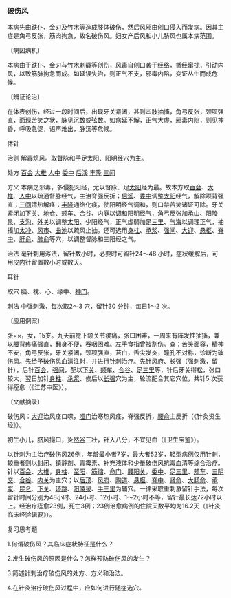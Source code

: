 ### 破伤风

本病先由跌仆、金刃及竹木等造成肢体破伤，然后风邪由创口侵入而发病。因其主症是角弓反张，筋肉拘急，故名破伤风。妇女产后风和小儿脐风也属本病范围。

〔病因病机〕

本病由于跌仆、金刃与竹木刺戳等创伤，风毒自创口袭于经络，循经窜扰，引动内风，以致筋脉拘急而成。如延误失治，则正气不支，邪毒内陷，变证丛生而成危候。

〔辨证论治〕

在体表创伤，经过一段时间后，出现牙关紧闭，甚则四肢抽搐，角弓反张，颈项强直，面现苦笑之状，脉见沉数或弦数。如病延不解，正气大虚，邪毒内陷，则见神昏，呼吸急促，语声难出，脉沉等危候。

体针

治则  解毒熄风。取督脉和手足[太阳](https://www.gmzyjc.com/read/zjs/zjs3.4-0.1.1.4.0.md)、阳明经穴为主。

处方  [百会](https://www.gmzyjc.com/read/zjs/zjs3.2.2-0.0.1.3.20.md)  [大椎](https://www.gmzyjc.com/read/zjs/zjs3.2.2-0.0.1.3.14.md)  [人中](https://www.gmzyjc.com/read/zjs/zjs3.2.2-0.0.1.3.26.md)  [委中](https://www.gmzyjc.com/read/zjs/zjs3.1.7-8-0.0.1.3.40.md)  [后溪](https://www.gmzyjc.com/read/zjs/zjs3.1.4-6-0.0.3.3.3.md)  [丰隆](https://www.gmzyjc.com/read/zjs/zjs3.1.1-3-0.1.3.3.40.md)  [三间](https://www.gmzyjc.com/read/zjs/zjs3.1.1-3-0.1.2.3.3.md)

方义  本病之邪毒，多侵犯阳经，尤以督脉、足[太阳](https://www.gmzyjc.com/read/zjs/zjs3.4-0.1.1.4.0.md)经为最。故本方取[百会](https://www.gmzyjc.com/read/zjs/zjs3.2.2-0.0.1.3.20.md)、[大椎](https://www.gmzyjc.com/read/zjs/zjs3.2.2-0.0.1.3.14.md)、[人中](https://www.gmzyjc.com/read/zjs/zjs3.2.2-0.0.1.3.26.md)以疏通督脉经气，主治脊强反折；[后溪](https://www.gmzyjc.com/read/zjs/zjs3.1.4-6-0.0.3.3.3.md)、[委中](https://www.gmzyjc.com/read/zjs/zjs3.1.7-8-0.0.1.3.40.md)调整[太阳](https://www.gmzyjc.com/read/zjs/zjs3.4-0.1.1.4.0.md)经气，解除项背强直；[三间](https://www.gmzyjc.com/read/zjs/zjs3.1.1-3-0.1.2.3.3.md)清热解痉；[丰隆](https://www.gmzyjc.com/read/zjs/zjs3.1.1-3-0.1.3.3.40.md)通络化痰，使阳明经气调和，则口禁苦笑诸证可除。牙关紧闭加[下关](https://www.gmzyjc.com/read/zjs/zjs3.1.1-3-0.1.3.3.7.md)、[地仓](https://www.gmzyjc.com/read/zjs/zjs3.1.1-3-0.1.3.3.4.md)、[颊车](https://www.gmzyjc.com/read/zjs/zjs3.1.1-3-0.1.3.3.6.md)、[合谷](https://www.gmzyjc.com/read/zjs/zjs3.1.1-3-0.1.2.3.4.md)、[内庭](https://www.gmzyjc.com/read/zjs/zjs3.1.1-3-0.1.3.3.44.md)以调和阳明经气，角弓反张加[承山](https://www.gmzyjc.com/read/zjs/zjs3.1.7-8-0.0.1.3.57.md)、[阳陵泉](https://www.gmzyjc.com/read/zjs/zjs3.1.9-12-0.0.3.3.34.md)、[支沟](https://www.gmzyjc.com/read/zjs/zjs3.1.9-12-0.0.2.3.6.md)、[外关](https://www.gmzyjc.com/read/zjs/zjs3.1.9-12-0.0.2.3.5.md)以调整[太阳](https://www.gmzyjc.com/read/zjs/zjs3.4-0.1.1.4.0.md)、少阳经气，正气虚弱加[足三里](https://www.gmzyjc.com/read/zjs/zjs3.1.1-3-0.1.3.3.36.md)、[气海](https://www.gmzyjc.com/read/zjs/zjs3.2.1-0.1.1.3.6.md)以调理正气，抽搐加[太冲](https://www.gmzyjc.com/read/zjs/zjs3.1.9-12-0.0.4.3.3.md)、[风市](https://www.gmzyjc.com/read/zjs/zjs3.1.9-12-0.0.3.3.31.md)、[曲池](https://www.gmzyjc.com/read/zjs/zjs3.1.1-3-0.1.2.3.11.md)以疏风止抽。还可选用[身柱](https://www.gmzyjc.com/read/zjs/zjs3.2.2-0.0.1.3.12.md)、[承浆](https://www.gmzyjc.com/read/zjs/zjs3.2.1-0.1.1.3.22.md)、[强间](https://www.gmzyjc.com/read/zjs/zjs3.2.2-0.0.1.3.18.md)、[大迎](https://www.gmzyjc.com/read/zjs/zjs3.1.1-3-0.1.3.3.5.md)、[悬枢](https://www.gmzyjc.com/read/zjs/zjs3.2.2-0.0.1.3.5.md)、[脊中](https://www.gmzyjc.com/read/zjs/zjs3.2.2-0.0.1.3.6.md)、[肝俞](https://www.gmzyjc.com/read/zjs/zjs3.1.7-8-0.0.1.3.18.md)、[肺俞](https://www.gmzyjc.com/read/zjs/zjs3.1.7-8-0.0.1.3.13.md)等穴，以调整督脉和三阳经之气。

治法  毫针刺用泻法，留针数小时，必要时可留针24～48 小时，症状缓解后，可用皮内针留置数小时或数天。

耳针

取穴  脑、枕、心、缘中、[神门](https://www.gmzyjc.com/read/zjs/zjs3.1.4-6-0.0.2.3.7.md)。

刺法  中强刺激，每次取2～3 穴，留针30 分钟，每日1～2 次。

〔应用例案〕

张××，女，15岁。九天前觉下颌关节痠痛，张口困难，一周来有阵发性抽搐，兼以腰背疼痛强直，翻身不便，吞咽困难。左手食指曾被割伤。查：苦笑面容，精神不安，角弓反张，牙关紧闭，颈项强直，苔白，舌尖发炎，瞳孔不对称，诊断为破伤风。先给予破伤风血清注射，并进行针刺治疗。先针[风府](https://www.gmzyjc.com/read/zjs/zjs3.2.2-0.0.1.3.16.md)、[长强](https://www.gmzyjc.com/read/zjs/zjs3.2.2-0.0.1.3.1.md)（强刺激，留针），后针[百会](https://www.gmzyjc.com/read/zjs/zjs3.2.2-0.0.1.3.20.md)、[强间](https://www.gmzyjc.com/read/zjs/zjs3.2.2-0.0.1.3.18.md)，配以[下关](https://www.gmzyjc.com/read/zjs/zjs3.1.1-3-0.1.3.3.7.md)、[颊车](https://www.gmzyjc.com/read/zjs/zjs3.1.1-3-0.1.3.3.6.md)、[合谷](https://www.gmzyjc.com/read/zjs/zjs3.1.1-3-0.1.2.3.4.md)、[足三里](https://www.gmzyjc.com/read/zjs/zjs3.1.1-3-0.1.3.3.36.md)等，针后牙关得松，张口较大，翌日加针[身柱](https://www.gmzyjc.com/read/zjs/zjs3.2.2-0.0.1.3.12.md)、[承浆](https://www.gmzyjc.com/read/zjs/zjs3.2.1-0.1.1.3.22.md)、俟后以[长强](https://www.gmzyjc.com/read/zjs/zjs3.2.2-0.0.1.3.1.md)穴为主，轮流配合其它穴位，共针5 次获得痊愈（《江苏中医》）。

〔文献摘录〕

破伤风：[大迎](https://www.gmzyjc.com/read/zjs/zjs3.1.1-3-0.1.3.3.5.md)治风痉口噤，[哑门](https://www.gmzyjc.com/read/zjs/zjs3.2.2-0.0.1.3.15.md)治寒热风痉，脊强反折，[腰俞](https://www.gmzyjc.com/read/zjs/zjs3.2.2-0.0.1.3.2.md)主反折（《针灸资生经》）。

初生小儿，脐风撮口，灸[然谷](https://www.gmzyjc.com/read/zjs/zjs3.1.7-8-0.0.2.3.2.md)三壮，针入八分，不宜见血（《卫生宝鉴》）。

以针刺为主治疗破伤风26例，年龄最小者7岁，最大者52岁，轻型病例仅用针剌，较重者则以封闭、镇静剂、青霉素、补充液体和少量破伤风抗毒血清等综合治疗。针以[百会](https://www.gmzyjc.com/read/zjs/zjs3.2.2-0.0.1.3.20.md)、[大椎](https://www.gmzyjc.com/read/zjs/zjs3.2.2-0.0.1.3.14.md)，[身柱](https://www.gmzyjc.com/read/zjs/zjs3.2.2-0.0.1.3.12.md)、[至阳](https://www.gmzyjc.com/read/zjs/zjs3.2.2-0.0.1.3.9.md)、[筋缩](https://www.gmzyjc.com/read/zjs/zjs3.2.2-0.0.1.3.8.md)、[命门](https://www.gmzyjc.com/read/zjs/zjs3.2.2-0.0.1.3.4.md)、[腰阳关](https://www.gmzyjc.com/read/zjs/zjs3.2.2-0.0.1.3.3.md)，[委中](https://www.gmzyjc.com/read/zjs/zjs3.1.7-8-0.0.1.3.40.md)、[足三里](https://www.gmzyjc.com/read/zjs/zjs3.1.1-3-0.1.3.3.36.md)、[颊车](https://www.gmzyjc.com/read/zjs/zjs3.1.1-3-0.1.3.3.6.md)、[三阴交](https://www.gmzyjc.com/read/zjs/zjs3.1.4-6-0.0.1.3.6.md)、[合谷](https://www.gmzyjc.com/read/zjs/zjs3.1.1-3-0.1.2.3.4.md)、[内关](https://www.gmzyjc.com/read/zjs/zjs3.1.9-12-0.0.1.3.6.md)为主穴；以[后顶](https://www.gmzyjc.com/read/zjs/zjs3.2.2-0.0.1.3.19.md)、[风府](https://www.gmzyjc.com/read/zjs/zjs3.2.2-0.0.1.3.16.md)、[陶道](https://www.gmzyjc.com/read/zjs/zjs3.2.2-0.0.1.3.13.md)、[悬枢](https://www.gmzyjc.com/read/zjs/zjs3.2.2-0.0.1.3.5.md)、[脊中](https://www.gmzyjc.com/read/zjs/zjs3.2.2-0.0.1.3.6.md)、[肾俞](https://www.gmzyjc.com/read/zjs/zjs3.1.7-8-0.0.1.3.23.md)、[大肠俞](https://www.gmzyjc.com/read/zjs/zjs3.1.7-8-0.0.1.3.25.md)、[承浆](https://www.gmzyjc.com/read/zjs/zjs3.2.1-0.1.1.3.22.md)、[昆仑](https://www.gmzyjc.com/read/zjs/zjs3.1.7-8-0.0.1.3.60.md)、[下关](https://www.gmzyjc.com/read/zjs/zjs3.1.1-3-0.1.3.3.7.md)、[环跳](https://www.gmzyjc.com/read/zjs/zjs3.1.9-12-0.0.3.3.30.md)、[阳陵泉](https://www.gmzyjc.com/read/zjs/zjs3.1.9-12-0.0.3.3.34.md)、[手三里](https://www.gmzyjc.com/read/zjs/zjs3.1.1-3-0.1.2.3.10.md)为辅穴。一律采取重刺激留针手法，每次留针时间分别为48小时、24小时、12小时、1～2小时不等，留针最长达72小时以上。经治疗痊愈23例，死亡3例；23例治愈病例的住院天数平均为16.2天（《针灸临床经验辑要》）。

复习思考题

1.何谓破伤风？其临床症状特征是什么？

2.发生破伤风的原因是什么？怎样预防破伤风的发生？

3.简述针刺治疗破伤风的处方、方义和治法。

4.在针灸治疗破伤风过程中，应如何进行随症选穴。
